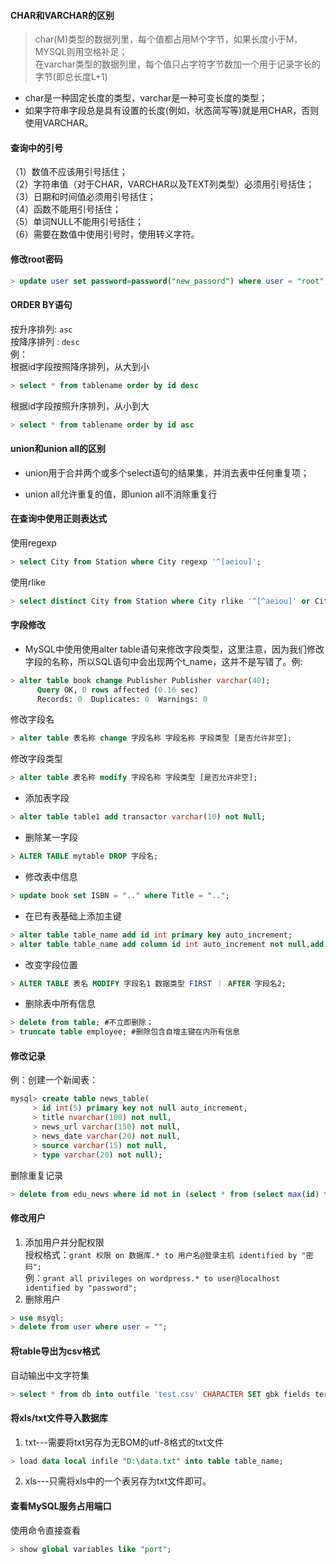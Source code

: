 #### CHAR和VARCHAR的区别
 > char(M)类型的数据列里，每个值都占用M个字节，如果长度小于M，MYSQL则用空格补足；  
 > 在varchar类型的数据列里，每个值只占字符字节数加一个用于记录字长的字节(即总长度L+1)
+ char是一种固定长度的类型，varchar是一种可变长度的类型；
+ 如果字符串字段总是具有设置的长度(例如，状态简写等)就是用CHAR，否则使用VARCHAR。

#### 查询中的引号
（1）数值不应该用引号括住；  
（2）字符串值（对于CHAR，VARCHAR以及TEXT列类型）必须用引号括住；  
（3）日期和时间值必须用引号括住；  
（4）函数不能用引号括住；  
（5）单词NULL不能用引号括住；  
（6）需要在数值中使用引号时，使用转义字符。  

#### 修改root密码
```sql
> update user set password=password("new_passord") where user = "root";
```

#### ORDER BY语句  
按升序排列:
`asc`  
按降序排列 :
`desc`  	
例：  
根据id字段按照降序排列，从大到小
```sql
> select * from tablename order by id desc
```
根据id字段按照升序排列，从小到大  
```sql
> select * from tablename order by id asc
```

#### union和union all的区别  
+ union用于合并两个或多个select语句的结果集，并消去表中任何重复项；
- union all允许重复的值，即union all不消除重复行

#### 在查询中使用正则表达式
使用regexp
```sql
> select City from Station where City regexp '^[aeiou]';
```  
使用rlike
```sql
> select distinct City from Station where City rlike '^[^aeiou]' or City rlike '[^aeiou]$';
```

#### 字段修改
+ MySQL中使用使用alter table语句来修改字段类型，这里注意，因为我们修改字段的名称，所以SQL语句中会出现两个t_name，这并不是写错了。例:
```sql
> alter table book change Publisher Publisher varchar(40);
      Query OK, 0 rows affected (0.16 sec)
      Records: 0  Duplicates: 0  Warnings: 0
```

修改字段名
```sql
> alter table 表名称 change 字段名称 字段名称 字段类型 [是否允许非空];
```

修改字段类型
```sql
> alter table 表名称 modify 字段名称 字段类型 [是否允许非空];
```

+ 添加表字段  
```sql
> alter table table1 add transactor varchar(10) not Null;
```

+ 删除某一字段  
```sql
> ALTER TABLE mytable DROP 字段名;
```

+ 修改表中信息  
```sql
> update book set ISBN = ".." where Title = "..";
```

+ 在已有表基础上添加主键  
```sql
> alter table table_name add id int primary key auto_increment;
> alter table table_name add column id int auto_increment not null,add primary key(id);
```

+ 改变字段位置  
```sql
> ALTER TABLE 表名 MODIFY 字段名1 数据类型 FIRST ｜ AFTER 字段名2;
```

+ 删除表中所有信息  
```sql
> delete from table; #不立即删除；
> truncate table employee; #删除包含自增主键在内所有信息
```
  
#### 修改记录
例：创建一个新闻表：
```sql
mysql> create table news_table(
     > id int(5) primary key not null auto_increment,
     > title nvarchar(100) not null,
     > news_url varchar(150) not null,
     > news_date varchar(20) not null,
     > source varchar(15) not null,
     > type varchar(20) not null);
```
删除重复记录  
```sql
> delete from edu_news where id not in (select * from (select max(id) from edu_news group by title having count(id) > 1) as b);
```


#### 修改用户
1. 添加用户并分配权限  
授权格式：`grant 权限 on 数据库.* to 用户名@登录主机 identified by "密码";`  
例：`grant all privileges on wordpress.* to user@localhost identified by "password";`
2. 删除用户
```sql
> use msyql;
> delete from user where user = "";
```


#### 将table导出为csv格式
自动输出中文字符集  
```sql
> select * from db into outfile 'test.csv' CHARACTER SET gbk fields terminated by ',' optionally enclosed by '"' escaped by '"' lines terminated by '\r\n';
```


#### 将xls/txt文件导入数据库

1) txt---需要将txt另存为无BOM的utf-8格式的txt文件  
```sql
> load data local infile "D:\data.txt" into table table_name;
```

2) xls---只需将xls中的一个表另存为txt文件即可。

#### 查看MySQL服务占用端口
使用命令直接查看
```sql
> show global variables like "port";
```